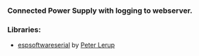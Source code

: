 ### Connected Power Supply with logging to webserver.

### Libraries: 

* [espsoftwareserial](https://github.com/plerup/espsoftwareserial) by [Peter Lerup ](https://github.com/plerup)



